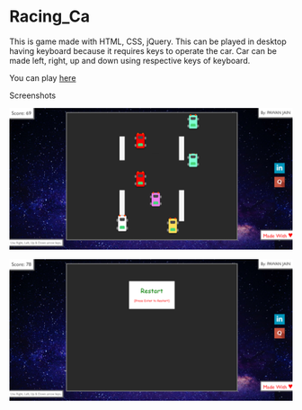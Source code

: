 # Racing_Ca
This is game made with HTML, CSS, jQuery. This can be played in desktop having keyboard because it requires keys to operate the car.
Car can be made left, right, up and down using respective keys of keyboard.

You can play <a href="http://jainpa1.000webhostapp.com/">here</a>

Screenshots

![alt text](https://github.com/jainpawan21/Racing_Car/blob/master/Screenshot3.png)


![alt text](https://github.com/jainpawan21/Racing_Car/blob/master/screenshot4.png)




